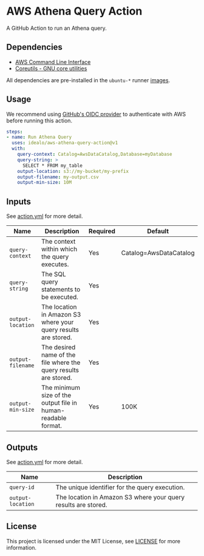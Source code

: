 # AWS Athena Query Action

A GitHub Action to run an Athena query.

## Dependencies

- [AWS Command Line Interface](https://docs.aws.amazon.com/cli/latest/userguide/)
- [Coreutils - GNU core utilities](https://www.gnu.org/software/coreutils/coreutils.html)

All dependencies are pre-installed in the `ubuntu-*` runner [images](https://github.com/actions/runner-images/tree/main?tab=readme-ov-file#available-images).

## Usage

We recommend using [GitHub's OIDC provider](https://docs.github.com/en/actions/deployment/security-hardening-your-deployments/configuring-openid-connect-in-amazon-web-services) to authenticate with AWS before running this action.

```yaml
steps:
- name: Run Athena Query
  uses: idealo/aws-athena-query-action@v1
  with:
    query-context: Catalog=AwsDataCatalog,Database=myDatabase
    query-string: >
      SELECT * FROM my_table
    output-location: s3://my-bucket/my-prefix
    output-filename: my-output.csv
    output-min-size: 10M
```

## Inputs

See [action.yml](action.yml) for more detail.

| Name              | Description                                                      | Required | Default                |
| ----------------- | ---------------------------------------------------------------- | -------- | ---------------------- |
| `query-context`   | The context within which the query executes.                     | Yes      | Catalog=AwsDataCatalog |
| `query-string`    | The SQL query statements to be executed.                         | Yes      |                        |
| `output-location` | The location in Amazon S3 where your query results are stored.   | Yes      |                        |
| `output-filename` | The desired name of the file where the query results are stored. | Yes      |                        |
| `output-min-size` | The minimum size of the output file in human-readable format.    | Yes      | 100K                   |

## Outputs

See [action.yml](action.yml) for more detail.

| Name              | Description                                                    |
| ----------------- | -------------------------------------------------------------- |
| `query-id`        | The unique identifier for the query execution.                 |
| `output-location` | The location in Amazon S3 where your query results are stored. |

## License

This project is licensed under the MIT License, see [LICENSE](LICENSE) for more information.
